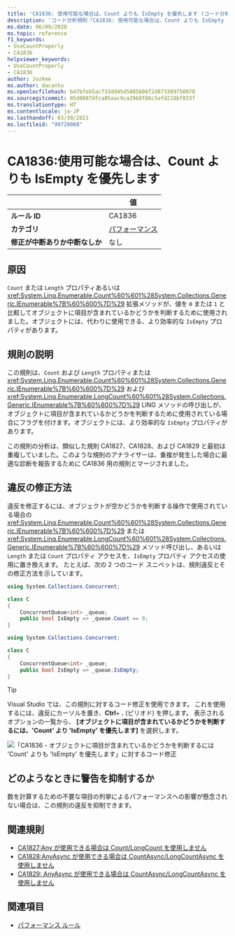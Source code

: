```yaml
---
title: 'CA1836: 使用可能な場合は、Count よりも IsEmpty を優先します (コード分析)'
description: 'コード分析規則「CA1836: 使用可能な場合は、Count よりも IsEmpty を優先します」について'
ms.date: 06/09/2020
ms.topic: reference
f1_keywords:
- UseCountProperly
- CA1836
helpviewer_keywords:
- UseCountProperly
- CA1836
author: Jozkee
ms.author: dacantu
ms.openlocfilehash: b47bfeb5ac733dd45d5885686f2d873309750978
ms.sourcegitcommit: 05d0087dfca85aac9ca2960f86c5efd218bf833f
ms.translationtype: HT
ms.contentlocale: ja-JP
ms.lasthandoff: 03/30/2021
ms.locfileid: "99720060"
---
```

# <a name="ca1836-prefer-isempty-over-count-when-available"></a>CA1836:使用可能な場合は、Count よりも IsEmpty を優先します

| | 値 |
|-|-|
| **ルール ID** |CA1836|
| **カテゴリ** |[パフォーマンス](performance-warnings.md)|
| **修正が中断ありか中断なしか** |なし|

## <a name="cause"></a>原因

`Count` または `Length` プロパティあるいは <xref:System.Linq.Enumerable.Count%60%601%28System.Collections.Generic.IEnumerable%7B%60%600%7D%29> 拡張メソッドが、値を `0` または `1` と比較してオブジェクトに項目が含まれているかどうかを判断するために使用されました。オブジェクトには、代わりに使用できる、より効率的な `IsEmpty` プロパティがあります。

## <a name="rule-description"></a>規則の説明

この規則は、`Count` および `Length` プロパティまたは <xref:System.Linq.Enumerable.Count%60%601%28System.Collections.Generic.IEnumerable%7B%60%600%7D%29> および <xref:System.Linq.Enumerable.LongCount%60%601%28System.Collections.Generic.IEnumerable%7B%60%600%7D%29> LING メソッドの呼び出しが、オブジェクトに項目が含まれているかどうかを判断するために使用されている場合にフラグを付けます。オブジェクトには、より効率的な `IsEmpty` プロパティがあります。

この規則の分析は、類似した規則 CA1827、CA1828、および CA1829 と最初は重複していました。このような規則のアナライザーは、重複が発生した場合に最適な診断を報告するために CA1836 用の規則とマージされました。

## <a name="how-to-fix-violations"></a>違反の修正方法

違反を修正するには、オブジェクトが空かどうかを判断する操作で使用されている場合の <xref:System.Linq.Enumerable.Count%60%601%28System.Collections.Generic.IEnumerable%7B%60%600%7D%29> または <xref:System.Linq.Enumerable.LongCount%60%601%28System.Collections.Generic.IEnumerable%7B%60%600%7D%29> メソッド呼び出し、あるいは `Length` または `Count` プロパティ アクセスを、`IsEmpty` プロパティ アクセスの使用に置き換えます。 たとえば、次の 2 つのコード スニペットは、規則違反とその修正方法を示しています。

```csharp
using System.Collections.Concurrent;

class C
{
    ConcurrentQueue<int> _queue;
    public bool IsEmpty => _queue.Count == 0;
}
```

```csharp
using System.Collections.Concurrent;

class C
{
    ConcurrentQueue<int> _queue;
    public bool IsEmpty => _queue.IsEmpty;
}
```

> [!TIP]
> Visual Studio では、この規則に対するコード修正を使用できます。 これを使用するには、違反にカーソルを置き、**Ctrl**+ **.** (ピリオド) を押します。 表示されるオプションの一覧から、 **[オブジェクトに項目が含まれているかどうかを判断するには、'Count' より 'IsEmpty' を優先します]** を選択します。
>
> ![「CA1836 - オブジェクトに項目が含まれているかどうかを判断するには 'Count' よりも 'IsEmpty' を優先します」に対するコード修正](media/ca1836-codefix.png)

## <a name="when-to-suppress-warnings"></a>どのようなときに警告を抑制するか

数を計算するための不要な項目の列挙によるパフォーマンスへの影響が懸念されない場合は、この規則の違反を抑制できます。

## <a name="related-rules"></a>関連規則

- [CA1827:Any が使用できる場合は Count/LongCount を使用しません](ca1827.md)
- [CA1828:AnyAsync が使用できる場合は CountAsync/LongCountAsync を使用しません](ca1828.md)
- [CA1829: AnyAsync が使用できる場合は CountAsync/LongCountAsync を使用しません](ca1828.md)

## <a name="see-also"></a>関連項目

- [パフォーマンス ルール](performance-warnings.md)
